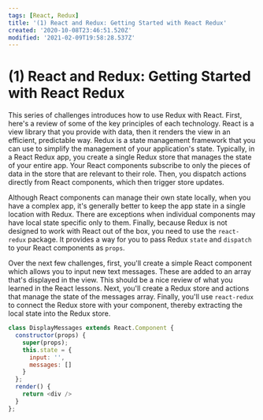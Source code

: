 ```yaml
---
tags: [React, Redux]
title: '(1) React and Redux: Getting Started with React Redux'
created: '2020-10-08T23:46:51.520Z'
modified: '2021-02-09T19:58:28.537Z'
---
```


(1) React and Redux: Getting Started with React Redux
=====================================================

This series of challenges introduces how to use Redux with React. First, here's a review of some of the key principles of each technology. React is a view library that you provide with data, then it renders the view in an efficient, predictable way. Redux is a state management framework that you can use to simplify the management of your application's state. Typically, in a React Redux app, you create a single Redux store that manages the state of your entire app. Your React components subscribe to only the pieces of data in the store that are relevant to their role. Then, you dispatch actions directly from React components, which then trigger store updates.

Although React components can manage their own state locally, when you have a complex app, it's generally better to keep the app state in a single location with Redux. There are exceptions when individual components may have local state specific only to them. Finally, because Redux is not designed to work with React out of the box, you need to use the `react-redux` package. It provides a way for you to pass Redux `state` and `dispatch` to your React components as `props`.

Over the next few challenges, first, you'll create a simple React component which allows you to input new text messages. These are added to an array that's displayed in the view. This should be a nice review of what you learned in the React lessons. Next, you'll create a Redux store and actions that manage the state of the messages array. Finally, you'll use `react-redux` to connect the Redux store with your component, thereby extracting the local state into the Redux store.

``` javascript
class DisplayMessages extends React.Component {
  constructor(props) {
    super(props);
    this.state = {
      input: '',
      messages: []
    }
  };
  render() {
    return <div />
  }
};
```
